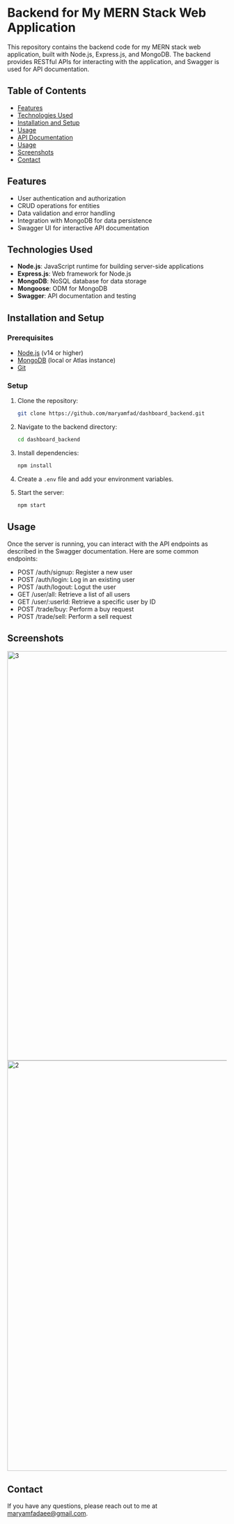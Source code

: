 # Backend for My MERN Stack Web Application

This repository contains the backend code for my MERN stack web application, built with Node.js, Express.js, and MongoDB. The backend provides RESTful APIs for interacting with the application, and Swagger is used for API documentation.

## Table of Contents

- [Features](#features)
- [Technologies Used](#technologies-used)
- [Installation and Setup](#installation-and-setup)
- [Usage](#usage)
- [API Documentation](#api-documentation)
- [Usage](#usage)
- [Screenshots](#screenshots)
- [Contact](#contact)

## Features

- User authentication and authorization
- CRUD operations for entities
- Data validation and error handling
- Integration with MongoDB for data persistence
- Swagger UI for interactive API documentation

## Technologies Used

- **Node.js**: JavaScript runtime for building server-side applications
- **Express.js**: Web framework for Node.js
- **MongoDB**: NoSQL database for data storage
- **Mongoose**: ODM for MongoDB
- **Swagger**: API documentation and testing

## Installation and Setup

### Prerequisites

- [Node.js](https://nodejs.org/) (v14 or higher)
- [MongoDB](https://www.mongodb.com/try/download/community) (local or Atlas instance)
- [Git](https://git-scm.com/)


###  Setup

1. Clone the repository:

   ```bash
   git clone https://github.com/maryamfad/dashboard_backend.git
   ```

2. Navigate to the backend directory:

   ```bash
   cd dashboard_backend
   ```

3. Install dependencies:

   ```bash
   npm install
   ```

4. Create a `.env` file and add your environment variables.

5. Start the server:

   ```bash
   npm start
   ```
## Usage
Once the server is running, you can interact with the API endpoints as described in the Swagger documentation. Here are some common endpoints:

- POST /auth/signup: Register a new user
- POST /auth/login: Log in an existing user
- POST /auth/logout: Logut the user
- GET /user/all: Retrieve a list of all users
- GET /user/:userId: Retrieve a specific user by ID
- POST /trade/buy: Perform a buy request
- POST /trade/sell: Perform a sell request

## Screenshots
<img width="941" alt="3" src="https://github.com/user-attachments/assets/9c6d836e-311e-4223-86ba-a0d7ef6ed19d">

<img width="943" alt="2" src="https://github.com/user-attachments/assets/48996fe3-a9a5-46fe-918b-0fbcf6867094">

## Contact

If you have any questions, please reach out to me at [maryamfadaee@gmail.com](mailto:maryamfadaee@gmail.com).
